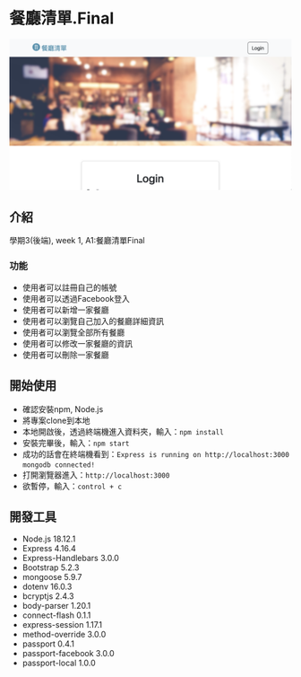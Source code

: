 # 餐廳清單.Final
![cover](cover.png)

## 介紹
學期3(後端), week 1, A1:餐廳清單Final

### 功能
* 使用者可以註冊自己的帳號
* 使用者可以透過Facebook登入
* 使用者可以新增一家餐廳
* 使用者可以瀏覽自己加入的餐廳詳細資訊
* 使用者可以瀏覽全部所有餐廳
* 使用者可以修改一家餐廳的資訊
* 使用者可以刪除一家餐廳


## 開始使用
* 確認安裝npm, Node.js
* 將專案clone到本地
* 本地開啟後，透過終端機進入資料夾，輸入：```npm install```
* 安裝完畢後，輸入：```npm start```
* 成功的話會在終端機看到：```Express is running on http://localhost:3000```
```mongodb connected!```
* 打開瀏覽器進入：```http://localhost:3000```
* 欲暫停，輸入：```control + c```

## 開發工具
* Node.js 18.12.1
* Express 4.16.4
* Express-Handlebars 3.0.0
* Bootstrap 5.2.3
* mongoose 5.9.7
* dotenv 16.0.3
* bcryptjs 2.4.3
* body-parser 1.20.1
* connect-flash 0.1.1
* express-session 1.17.1
* method-override 3.0.0
* passport 0.4.1
* passport-facebook 3.0.0
* passport-local 1.0.0
